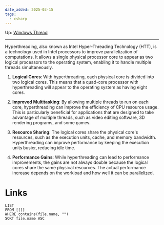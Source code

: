 ```yaml
---
date_added: 2025-03-15
tags:
  - csharp
---
```

Up: [Windows Thread](Windows%20Thread.md)
___
 Hyperthreading, also known as Intel Hyper-Threading Technology (HTT), is a technology used in Intel processors to improve parallelization of computations. It allows a single physical processor core to appear as two logical processors to the operating system, enabling it to handle multiple threads simultaneously.

1. **Logical Cores**: With hyperthreading, each physical core is divided into two logical cores. This means that a quad-core processor with hyperthreading will appear to the operating system as having eight cores.
    
2. **Improved Multitasking**: By allowing multiple threads to run on each core, hyperthreading can improve the efficiency of CPU resource usage. This is particularly beneficial for applications that are designed to take advantage of multiple threads, such as video editing software, 3D rendering programs, and some games.
    
3. **Resource Sharing**: The logical cores share the physical core's resources, such as the execution units, cache, and memory bandwidth. Hyperthreading can improve performance by keeping the execution units busier, reducing idle time.
    
4. **Performance Gains**: While hyperthreading can lead to performance improvements, the gains are not always double because the logical cores share the same physical resources. The actual performance increase depends on the workload and how well it can be parallelized.
# Links
```dataview
LIST
FROM [[]]
WHERE contains(file.name, "")
SORT file.name ASC
```
